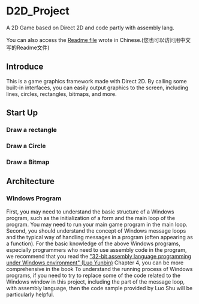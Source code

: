 # D2D_Project
A 2D Game based on Direct 2D and code partly with assembly lang.

You can also access the [Readme file](https://github.com/DoubleVII/D2D_Project/blob/master/README_CN.md) wrote in Chinese.(您也可以访问用中文写的Readme文件)

## Introduce
This is a game graphics framework made with Direct 2D. By calling some built-in interfaces, you can easily output graphics to the screen, including lines, circles, rectangles, bitmaps, and more.

## Start Up
### Draw a rectangle
### Draw a Circle
### Draw a Bitmap

## Architecture
### Windows Program
First, you may need to understand the basic structure of a Windows program, such as the initialization of a form and the main loop of the program. You may need to run your main game program in the main loop. Second, you should understand the concept of Windows message loops and the typical way of handling messages in a program (often appearing as a function).
For the basic knowledge of the above Windows programs, especially programmers who need to use assembly code in the program, we recommend that you read the ["32-bit assembly language programming under Windows environment" (Luo Yunbin)](https://npupt.com/details.php?id=59136&hit=1) Chapter 4, you can be more comprehensive in the book To understand the running process of Windows programs, if you need to try to replace some of the code related to the Windows window in this project, including the part of the message loop, with assembly language, then the code sample provided by Luo Shu will be particularly helpful.
